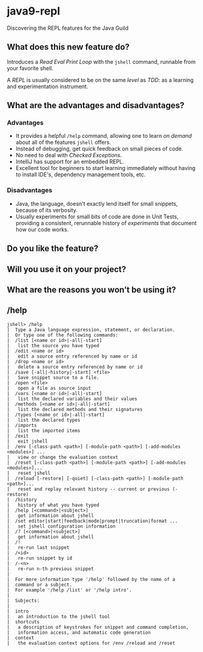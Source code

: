 # java9-repl
Discovering the REPL features for the Java Guild

## What does this new feature do?
Introduces a _Read Eval Print Loop_ with the `jshell` command, runnable from your favorite shell.

A _REPL_ is usually considered to be on the same _level_ as _TDD_: as a learning and experimentation instrument.



## What are the advantages and disadvantages?
### Advantages
* It provides a helpful `/help` command, allowing one to learn _on demand_ about all of the features `jshell` offers.
* Instead of debugging, get quick feedback on small pieces of code.
* No need to deal with _Checked Exceptions_.
* IntelliJ has support for an embedded REPL.
* Excellent tool for beginners to start learning immediately without having to install IDE's, dependency management tools, etc.

### Disadvantages
* Java, the language, doesn't exactly lend itself for small snippets, because of its verbosity.
* Usually experiments for small bits of code are done in Unit Tests, providing a consistent, rerunnable history of _experiments_ that document how our code works.

## Do you like the feature?


## Will you use it on your project?


## What are the reasons you won’t be using it?

## /help
```
jshell> /help
|  Type a Java language expression, statement, or declaration.
|  Or type one of the following commands:
|  /list [<name or id>|-all|-start]
|  	list the source you have typed
|  /edit <name or id>
|  	edit a source entry referenced by name or id
|  /drop <name or id>
|  	delete a source entry referenced by name or id
|  /save [-all|-history|-start] <file>
|  	Save snippet source to a file.
|  /open <file>
|  	open a file as source input
|  /vars [<name or id>|-all|-start]
|  	list the declared variables and their values
|  /methods [<name or id>|-all|-start]
|  	list the declared methods and their signatures
|  /types [<name or id>|-all|-start]
|  	list the declared types
|  /imports
|  	list the imported items
|  /exit
|  	exit jshell
|  /env [-class-path <path>] [-module-path <path>] [-add-modules <modules>] ...
|  	view or change the evaluation context
|  /reset [-class-path <path>] [-module-path <path>] [-add-modules <modules>]...
|  	reset jshell
|  /reload [-restore] [-quiet] [-class-path <path>] [-module-path <path>]...
|  	reset and replay relevant history -- current or previous (-restore)
|  /history
|  	history of what you have typed
|  /help [<command>|<subject>]
|  	get information about jshell
|  /set editor|start|feedback|mode|prompt|truncation|format ...
|  	set jshell configuration information
|  /? [<command>|<subject>]
|  	get information about jshell
|  /!
|  	re-run last snippet
|  /<id>
|  	re-run snippet by id
|  /-<n>
|  	re-run n-th previous snippet
|
|  For more information type '/help' followed by the name of a
|  command or a subject.
|  For example '/help /list' or '/help intro'.
|
|  Subjects:
|
|  intro
|  	an introduction to the jshell tool
|  shortcuts
|  	a description of keystrokes for snippet and command completion,
|  	information access, and automatic code generation
|  context
|  	the evaluation context options for /env /reload and /reset
```